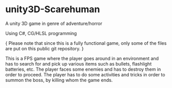 # unity3D-Scarehuman
A unity 3D game in genre of adventure/horror

Using C#, CG/HLSL programming

{ Please note that since this is a fully functional game, only some of the files are put on this public git repository. }

This is a FPS game where the player goes around in an environment and has to search for and pick up various items such as bullets, flashlight batteries, etc. The player faces some enemies and has to destroy them in order to proceed. The player has to do some activities and tricks in order to summon the boss, by killing whom the game ends.
